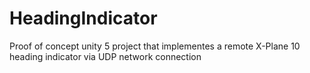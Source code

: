 # HeadingIndicator

Proof of concept unity 5 project that implementes a remote X-Plane 10 heading indicator via UDP network connection
